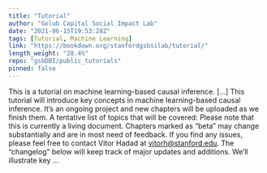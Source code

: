 ```yaml
---
title: "Tutorial"
author: "Golub Capital Social Impact Lab"
date: "2021-06-15T19:53:28Z"
tags: [Tutorial, Machine Learning]
link: "https://bookdown.org/stanfordgsbsilab/tutorial/"
length_weight: "28.4%"
repo: "gsbDBI/public_tutorials"
pinned: false
---
```


This is a tutorial on machine learning-based causal inference. [...] This tutorial will introduce key concepts in machine learning-based causal inference. It’s an ongoing project and new chapters will be uploaded as we finish them. A tentative list of topics that will be covered: Please note that this is currently a living document. Chapters marked as “beta” may change substantially and are in most need of feedback. If you find any issues, please feel free to contact Vitor Hadad at vitorh@stanford.edu. The “changelog” below will keep track of major updates and additions. We’ll illustrate key ...

